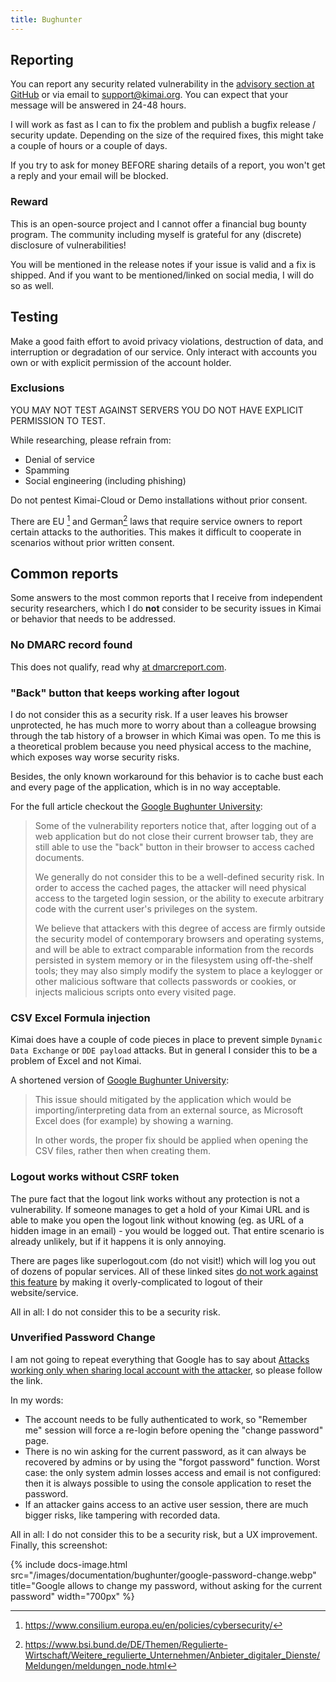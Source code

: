 ```yaml
---
title: Bughunter
---
```


## Reporting 

You can report any security related vulnerability in the [advisory section at GitHub](https://github.com/kimai/kimai/security/advisories)
or via email to [support@kimai.org](mailto:support@kimai.org).
You can expect that your message will be answered in 24-48 hours.

I will work as fast as I can to fix the problem and publish a bugfix release / security update.
Depending on the size of the required fixes, this might take a couple of hours or a couple of days.

If you try to ask for money BEFORE sharing details of a report, you won't get a reply and your email will be blocked.

### Reward

This is an open-source project and I cannot offer a financial bug bounty program.
The community including myself is grateful for any (discrete) disclosure of vulnerabilities!

You will be mentioned in the release notes if your issue is valid and a fix is shipped. 
And if you want to be mentioned/linked on social media, I will do so as well. 


## Testing

Make a good faith effort to avoid privacy violations, destruction of data, and interruption or degradation of our service.
Only interact with accounts you own or with explicit permission of the account holder.

### Exclusions

YOU MAY NOT TEST AGAINST SERVERS YOU DO NOT HAVE EXPLICIT PERMISSION TO TEST.

While researching, please refrain from:

- Denial of service
- Spamming
- Social engineering (including phishing)

Do not pentest Kimai-Cloud or Demo installations without prior consent.

There are EU [^1] and German[^2] laws that require service owners to report certain attacks to the authorities.
This makes it difficult to cooperate in scenarios without prior written consent.

## Common reports

Some answers to the most common reports that I receive from independent security researchers, which I do **not** consider
to be security issues in Kimai or behavior that needs to be addressed.

### No DMARC record found

This does not qualify, read why [at dmarcreport.com](https://dmarcreport.com/blog/no-dmarc-record-found-bug-bounty-is-a-beg-bounty/).

### "Back" button that keeps working after logout

I do not consider this as a security risk. If a user leaves his browser unprotected, he has much more to worry about than a colleague
browsing through the tab history of a browser in which Kimai was open. To me this is a theoretical problem because you need 
physical access to the machine, which exposes way worse security risks. 

Besides, the only known workaround for this behavior is to cache bust each and every page of the application, which is in no way acceptable.

For the full article checkout the [Google Bughunter University](https://bughunters.google.com/learn/invalid-reports/web-platform/navigation/6057503504465920/content-in-cache-after-logout):

> Some of the vulnerability reporters notice that, after logging out of a web application but do not close their current browser tab, they are still able to use the "back" button in their browser to access cached documents. 
>
> We generally do not consider this to be a well-defined security risk. In order to access the cached pages, the attacker will need physical access to the targeted login session, or the ability to execute arbitrary code with the current user's privileges on the system.
>
> We believe that attackers with this degree of access are firmly outside the security model of contemporary browsers and operating systems, and will be able to extract comparable information from the records persisted in system memory or in the filesystem using off-the-shelf tools; they may also simply modify the system to place a keylogger or other malicious software that collects passwords or cookies, or injects malicious scripts onto every visited page.

### CSV Excel Formula injection

Kimai does have a couple of code pieces in place to prevent simple `Dynamic Data Exchange` or `DDE payload` attacks. 
But in general I consider this to be a problem of Excel and not Kimai.

A shortened version of [Google Bughunter University](https://bughunters.google.com/learn/invalid-reports/google-products/4965108570390528/csv-formula-injection):

> This issue should mitigated by the application which would be importing/interpreting data from an external source, as Microsoft Excel does (for example) by showing a warning. 
> 
> In other words, the proper fix should be applied when opening the CSV files, rather then when creating them.

### Logout works without CSRF token

The pure fact that the logout link works without any protection is not a vulnerability.
If someone manages to get a hold of your Kimai URL and is able to make you open the logout link without knowing (eg. as URL of a hidden image in an email) - you would be logged out.
That entire scenario is already unlikely, but if it happens it is only annoying.

There are pages like superlogout.com (do not visit!) which will log you out of dozens of popular services.
All of these linked sites [do not work against this feature](https://bughunters.google.com/learn/invalid-reports/web-platform/csrf-clickjacking/5072689380982784) by making it overly-complicated to logout of their website/service.

All in all: I do not consider this to be a security risk.

### Unverified Password Change

I am not going to repeat everything that Google has to say about [Attacks working only when sharing local account with the attacker](https://bughunters.google.com/learn/invalid-reports/invalid-attack-scenarios/6576292268605440/attacks-working-only-when-sharing-local-account-with-the-attacker), 
so please follow the link. 

In my words: 
- The account needs to be fully authenticated to work, so "Remember me" session will force a re-login before opening the "change password" page.
- There is no win asking for the current password, as it can always be recovered by admins or by using the "forgot password" function. Worst case: the only system admin losses access and email is not configured: then it is always possible to using the console application to reset the password. 
- If an attacker gains access to an active user session, there are much bigger risks, like tampering with recorded data.

All in all: I do not consider this to be a security risk, but a UX improvement. Finally, this screenshot:

{% include docs-image.html src="/images/documentation/bughunter/google-password-change.webp" title="Google allows to change my password, without asking for the current password" width="700px" %}

[^1]: https://www.consilium.europa.eu/en/policies/cybersecurity/
[^2]: https://www.bsi.bund.de/DE/Themen/Regulierte-Wirtschaft/Weitere_regulierte_Unternehmen/Anbieter_digitaler_Dienste/Meldungen/meldungen_node.html
